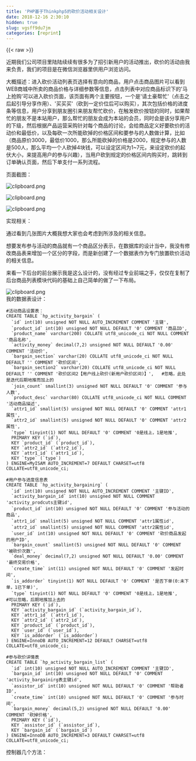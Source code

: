 ```yaml
---
title: 'PHP基于Thinkphp5的砍价活动相关设计' 
date: 2018-12-16 2:30:10
hidden: true
slug: vgsff9du7jm
categories: [reprint]
---
```


{{< raw >}}

                    
<p>近期我们公司项目里陆陆续续有很多为了招引新用户的活动推出，砍价的活动由我来负责，我们的项目是在微信浏览器里供用户浏览访问。</p>
<p>大概描述：进入砍价活动列表页选择有意向的商品，用户点击商品图片可以看到WEB商城中所卖的商品价格与详细参数等信息，点击列表中对应商品标识下的'马上抢购'可以进入砍价页面，该页面有两个主要按钮，一个是'请土豪帮忙'（点击之后起引导分享作用）、'买买买'（砍到一定价位后可以购买），其次包括价格的进度条等信息，用户分享到朋友圈引来朋友帮忙砍价，在触发砍价按钮的同时，如果帮忙的朋友不是本站用户，那么帮忙的朋友会成为本站的会员，同时会是该分享用户的下级，然后根据产品运营采购针对每个商品的讨论，会给商品定义好要砍价的活动价和最低价，以及每砍一次所能砍掉的价格区间和要参与的人数做计算，比如（商品原价3000，最低价1000，那么所能砍掉的价格是2000，规定参与的人数是500人，那么平均一个人砍掉4块钱，可以设定区间为1~7元，来设定砍价的起伏大小，来提高用户的参与兴趣），当用户砍到规定的价格区间内购买时，跳转到订单确认页面，然后下单支付一系列流程。</p>
<p>页面截图：</p>
<p><span class="img-wrap"><img data-src="/img/bV2EGi?w=682&amp;h=576" src="https://static.alili.tech/img/bV2EGi?w=682&amp;h=576" alt="clipboard.png" title="clipboard.png" style="cursor: pointer; display: inline;"></span></p>
<p><span class="img-wrap"><img data-src="/img/bV2EGn?w=663&amp;h=568" src="https://static.alili.tech/img/bV2EGn?w=663&amp;h=568" alt="clipboard.png" title="clipboard.png" style="cursor: pointer; display: inline;"></span></p>
<p><span class="img-wrap"><img data-src="/img/bV2EGr?w=677&amp;h=571" src="https://static.alili.tech/img/bV2EGr?w=677&amp;h=571" alt="clipboard.png" title="clipboard.png" style="cursor: pointer; display: inline;"></span></p>
<p>实现相关：</p>
<p>通过看到几张图片大概我想大家也会考虑到所涉及的相关信息。</p>
<p>想要发布参与活动的商品就有一个商品区分表示，在数据库的设计当中，我没有修改商品表来增加一个区分的字段，而是新创建了一个数据表作为专门放置砍价活动的相关信息。</p>
<p>来看一下后台的前台展示我是这么设计的，没有经过专业前端之手，仅仅在复制了后台商品列表模块代码的基础上自己简单的做了一下布局。</p>
<p><span class="img-wrap"><img data-src="/img/bV2EGx?w=679&amp;h=184" src="https://static.alili.tech/img/bV2EGx?w=679&amp;h=184" alt="clipboard.png" title="clipboard.png" style="cursor: pointer; display: inline;"></span><br>我的数据表设计：</p>
<div class="widget-codetool" style="display:none;">
      <div class="widget-codetool--inner">
      <span class="selectCode code-tool" data-toggle="tooltip" data-placement="top" title="" data-original-title="全选"></span>
      <span type="button" class="copyCode code-tool" data-toggle="tooltip" data-placement="top" data-clipboard-text="#活动商品设置表：
CREATE TABLE `hp_activity_bargain` (
  `id` int(10) unsigned NOT NULL AUTO_INCREMENT COMMENT '主键',
  `product_id` int(10) unsigned NOT NULL DEFAULT '0' COMMENT '商品ID',
  `product_name` varchar(200) COLLATE utf8_unicode_ci NOT NULL COMMENT '商品名称',
  `activity_money` decimal(7,2) unsigned NOT NULL DEFAULT '0.00' COMMENT '活动价',
  `bargain_section` varchar(20) COLLATE utf8_unicode_ci NOT NULL DEFAULT '' COMMENT '砍价区间',
  `bargain_section2` varchar(20) COLLATE utf8_unicode_ci NOT NULL DEFAULT '' COMMENT '砍价区间2【用户线上砍价(新用户砍价区间)】',   #忽略，此处是迭代后期地推而加上的
  `join_count` smallint(3) unsigned NOT NULL DEFAULT '0' COMMENT '参与人数',
  `product_desc` varchar(80) COLLATE utf8_unicode_ci NOT NULL COMMENT '活动商品描述',
  `attr1_id` smallint(5) unsigned NOT NULL DEFAULT '0' COMMENT 'attr1属性',
  `attr2_id` smallint(5) unsigned NOT NULL DEFAULT '0' COMMENT 'attr2属性',
  `type` tinyint(1) NOT NULL DEFAULT '0' COMMENT '0是线上，1是地推',
  PRIMARY KEY (`id`),
  KEY `product_id` (`product_id`),
  KEY `attr2_id` (`attr2_id`),
  KEY `attr1_id` (`attr1_id`),
  KEY `type` (`type`)
) ENGINE=MyISAM AUTO_INCREMENT=7 DEFAULT CHARSET=utf8 COLLATE=utf8_unicode_ci;" title="" data-original-title="复制"></span>
      <span type="button" class="saveToNote code-tool" data-toggle="tooltip" data-placement="top" title="" data-original-title="放进笔记"></span>
      </div>
      </div><pre class="hljs n1ql"><code>#活动商品设置表：
<span class="hljs-keyword">CREATE</span> TABLE <span class="hljs-symbol">`hp_activity_bargain`</span> (
  <span class="hljs-symbol">`id`</span> int(<span class="hljs-number">10</span>) unsigned <span class="hljs-keyword">NOT</span> <span class="hljs-literal">NULL</span> AUTO_INCREMENT COMMENT <span class="hljs-string">'主键'</span>,
  <span class="hljs-symbol">`product_id`</span> int(<span class="hljs-number">10</span>) unsigned <span class="hljs-keyword">NOT</span> <span class="hljs-literal">NULL</span> DEFAULT <span class="hljs-string">'0'</span> COMMENT <span class="hljs-string">'商品ID'</span>,
  <span class="hljs-symbol">`product_name`</span> varchar(<span class="hljs-number">200</span>) <span class="hljs-keyword">COLLATE</span> utf8_unicode_ci <span class="hljs-keyword">NOT</span> <span class="hljs-literal">NULL</span> COMMENT <span class="hljs-string">'商品名称'</span>,
  <span class="hljs-symbol">`activity_money`</span> decimal(<span class="hljs-number">7</span>,<span class="hljs-number">2</span>) unsigned <span class="hljs-keyword">NOT</span> <span class="hljs-literal">NULL</span> DEFAULT <span class="hljs-string">'0.00'</span> COMMENT <span class="hljs-string">'活动价'</span>,
  <span class="hljs-symbol">`bargain_section`</span> varchar(<span class="hljs-number">20</span>) <span class="hljs-keyword">COLLATE</span> utf8_unicode_ci <span class="hljs-keyword">NOT</span> <span class="hljs-literal">NULL</span> DEFAULT <span class="hljs-string">''</span> COMMENT <span class="hljs-string">'砍价区间'</span>,
  <span class="hljs-symbol">`bargain_section2`</span> varchar(<span class="hljs-number">20</span>) <span class="hljs-keyword">COLLATE</span> utf8_unicode_ci <span class="hljs-keyword">NOT</span> <span class="hljs-literal">NULL</span> DEFAULT <span class="hljs-string">''</span> COMMENT <span class="hljs-string">'砍价区间2【用户线上砍价(新用户砍价区间)】'</span>,   #忽略，此处是迭代后期地推而加上的
  <span class="hljs-symbol">`join_count`</span> smallint(<span class="hljs-number">3</span>) unsigned <span class="hljs-keyword">NOT</span> <span class="hljs-literal">NULL</span> DEFAULT <span class="hljs-string">'0'</span> COMMENT <span class="hljs-string">'参与人数'</span>,
  <span class="hljs-symbol">`product_desc`</span> varchar(<span class="hljs-number">80</span>) <span class="hljs-keyword">COLLATE</span> utf8_unicode_ci <span class="hljs-keyword">NOT</span> <span class="hljs-literal">NULL</span> COMMENT <span class="hljs-string">'活动商品描述'</span>,
  <span class="hljs-symbol">`attr1_id`</span> smallint(<span class="hljs-number">5</span>) unsigned <span class="hljs-keyword">NOT</span> <span class="hljs-literal">NULL</span> DEFAULT <span class="hljs-string">'0'</span> COMMENT <span class="hljs-string">'attr1属性'</span>,
  <span class="hljs-symbol">`attr2_id`</span> smallint(<span class="hljs-number">5</span>) unsigned <span class="hljs-keyword">NOT</span> <span class="hljs-literal">NULL</span> DEFAULT <span class="hljs-string">'0'</span> COMMENT <span class="hljs-string">'attr2属性'</span>,
  <span class="hljs-symbol">`type`</span> tinyint(<span class="hljs-number">1</span>) <span class="hljs-keyword">NOT</span> <span class="hljs-literal">NULL</span> DEFAULT <span class="hljs-string">'0'</span> COMMENT <span class="hljs-string">'0是线上，1是地推'</span>,
  <span class="hljs-keyword">PRIMARY</span> <span class="hljs-keyword">KEY</span> (<span class="hljs-symbol">`id`</span>),
  <span class="hljs-keyword">KEY</span> <span class="hljs-symbol">`product_id`</span> (<span class="hljs-symbol">`product_id`</span>),
  <span class="hljs-keyword">KEY</span> <span class="hljs-symbol">`attr2_id`</span> (<span class="hljs-symbol">`attr2_id`</span>),
  <span class="hljs-keyword">KEY</span> <span class="hljs-symbol">`attr1_id`</span> (<span class="hljs-symbol">`attr1_id`</span>),
  <span class="hljs-keyword">KEY</span> <span class="hljs-symbol">`type`</span> (<span class="hljs-symbol">`type`</span>)
) ENGINE=MyISAM AUTO_INCREMENT=<span class="hljs-number">7</span> DEFAULT CHARSET=utf8 <span class="hljs-keyword">COLLATE</span>=utf8_unicode_ci;</code></pre>
<div class="widget-codetool" style="display:none;">
      <div class="widget-codetool--inner">
      <span class="selectCode code-tool" data-toggle="tooltip" data-placement="top" title="" data-original-title="全选"></span>
      <span type="button" class="copyCode code-tool" data-toggle="tooltip" data-placement="top" data-clipboard-text="#用户参与进度信息表
CREATE TABLE `hp_activity_bargainirg` (
  `id` int(10) unsigned NOT NULL AUTO_INCREMENT COMMENT '主键ID',
  `activity_bargain_id` int(10) unsigned NOT NULL COMMENT 'activity_prodcuts主键id',
  `product_id` int(10) unsigned NOT NULL DEFAULT '0' COMMENT '参与活动的商品',
  `attr1_id` smallint(5) unsigned NOT NULL COMMENT 'attr1属性id',
  `attr2_id` smallint(5) unsigned NOT NULL COMMENT 'attr2属性id',
  `user_id` int(10) unsigned NOT NULL DEFAULT '0' COMMENT '砍价商品发起的用户ID',
  `bargain_count` smallint(5) unsigned NOT NULL DEFAULT '0' COMMENT '被砍价次数',
  `deal_money` decimal(7,2) unsigned NOT NULL DEFAULT '0.00' COMMENT '最终交易价格',
  `create_time` int(11) unsigned NOT NULL DEFAULT '0' COMMENT '发起时间',
  `is_addorder` tinyint(1) NOT NULL DEFAULT '0' COMMENT '是否下单(0:未下单，1已下单)',
  `type` tinyint(1) NOT NULL DEFAULT '0' COMMENT '0是线上，1是地推',    #可以忽略，后期地推加上去的
  PRIMARY KEY (`id`),
  KEY `activity_bargain_id` (`activity_bargain_id`),
  KEY `attr1_id` (`attr1_id`),
  KEY `attr2_id` (`attr2_id`),
  KEY `product_id` (`product_id`),
  KEY `user_id` (`user_id`),
  KEY `is_addorder` (`is_addorder`)
) ENGINE=InnoDB AUTO_INCREMENT=12 DEFAULT CHARSET=utf8 COLLATE=utf8_unicode_ci;" title="" data-original-title="复制"></span>
      <span type="button" class="saveToNote code-tool" data-toggle="tooltip" data-placement="top" title="" data-original-title="放进笔记"></span>
      </div>
      </div><pre class="hljs n1ql"><code>#用户参与进度信息表
<span class="hljs-keyword">CREATE</span> TABLE <span class="hljs-symbol">`hp_activity_bargainirg`</span> (
  <span class="hljs-symbol">`id`</span> int(<span class="hljs-number">10</span>) unsigned <span class="hljs-keyword">NOT</span> <span class="hljs-literal">NULL</span> AUTO_INCREMENT COMMENT <span class="hljs-string">'主键ID'</span>,
  <span class="hljs-symbol">`activity_bargain_id`</span> int(<span class="hljs-number">10</span>) unsigned <span class="hljs-keyword">NOT</span> <span class="hljs-literal">NULL</span> COMMENT <span class="hljs-string">'activity_prodcuts主键id'</span>,
  <span class="hljs-symbol">`product_id`</span> int(<span class="hljs-number">10</span>) unsigned <span class="hljs-keyword">NOT</span> <span class="hljs-literal">NULL</span> DEFAULT <span class="hljs-string">'0'</span> COMMENT <span class="hljs-string">'参与活动的商品'</span>,
  <span class="hljs-symbol">`attr1_id`</span> smallint(<span class="hljs-number">5</span>) unsigned <span class="hljs-keyword">NOT</span> <span class="hljs-literal">NULL</span> COMMENT <span class="hljs-string">'attr1属性id'</span>,
  <span class="hljs-symbol">`attr2_id`</span> smallint(<span class="hljs-number">5</span>) unsigned <span class="hljs-keyword">NOT</span> <span class="hljs-literal">NULL</span> COMMENT <span class="hljs-string">'attr2属性id'</span>,
  <span class="hljs-symbol">`user_id`</span> int(<span class="hljs-number">10</span>) unsigned <span class="hljs-keyword">NOT</span> <span class="hljs-literal">NULL</span> DEFAULT <span class="hljs-string">'0'</span> COMMENT <span class="hljs-string">'砍价商品发起的用户ID'</span>,
  <span class="hljs-symbol">`bargain_count`</span> smallint(<span class="hljs-number">5</span>) unsigned <span class="hljs-keyword">NOT</span> <span class="hljs-literal">NULL</span> DEFAULT <span class="hljs-string">'0'</span> COMMENT <span class="hljs-string">'被砍价次数'</span>,
  <span class="hljs-symbol">`deal_money`</span> decimal(<span class="hljs-number">7</span>,<span class="hljs-number">2</span>) unsigned <span class="hljs-keyword">NOT</span> <span class="hljs-literal">NULL</span> DEFAULT <span class="hljs-string">'0.00'</span> COMMENT <span class="hljs-string">'最终交易价格'</span>,
  <span class="hljs-symbol">`create_time`</span> int(<span class="hljs-number">11</span>) unsigned <span class="hljs-keyword">NOT</span> <span class="hljs-literal">NULL</span> DEFAULT <span class="hljs-string">'0'</span> COMMENT <span class="hljs-string">'发起时间'</span>,
  <span class="hljs-symbol">`is_addorder`</span> tinyint(<span class="hljs-number">1</span>) <span class="hljs-keyword">NOT</span> <span class="hljs-literal">NULL</span> DEFAULT <span class="hljs-string">'0'</span> COMMENT <span class="hljs-string">'是否下单(0:未下单，1已下单)'</span>,
  <span class="hljs-symbol">`type`</span> tinyint(<span class="hljs-number">1</span>) <span class="hljs-keyword">NOT</span> <span class="hljs-literal">NULL</span> DEFAULT <span class="hljs-string">'0'</span> COMMENT <span class="hljs-string">'0是线上，1是地推'</span>,    #可以忽略，后期地推加上去的
  <span class="hljs-keyword">PRIMARY</span> <span class="hljs-keyword">KEY</span> (<span class="hljs-symbol">`id`</span>),
  <span class="hljs-keyword">KEY</span> <span class="hljs-symbol">`activity_bargain_id`</span> (<span class="hljs-symbol">`activity_bargain_id`</span>),
  <span class="hljs-keyword">KEY</span> <span class="hljs-symbol">`attr1_id`</span> (<span class="hljs-symbol">`attr1_id`</span>),
  <span class="hljs-keyword">KEY</span> <span class="hljs-symbol">`attr2_id`</span> (<span class="hljs-symbol">`attr2_id`</span>),
  <span class="hljs-keyword">KEY</span> <span class="hljs-symbol">`product_id`</span> (<span class="hljs-symbol">`product_id`</span>),
  <span class="hljs-keyword">KEY</span> <span class="hljs-symbol">`user_id`</span> (<span class="hljs-symbol">`user_id`</span>),
  <span class="hljs-keyword">KEY</span> <span class="hljs-symbol">`is_addorder`</span> (<span class="hljs-symbol">`is_addorder`</span>)
) ENGINE=InnoDB AUTO_INCREMENT=<span class="hljs-number">12</span> DEFAULT CHARSET=utf8 <span class="hljs-keyword">COLLATE</span>=utf8_unicode_ci;</code></pre>
<div class="widget-codetool" style="display:none;">
      <div class="widget-codetool--inner">
      <span class="selectCode code-tool" data-toggle="tooltip" data-placement="top" title="" data-original-title="全选"></span>
      <span type="button" class="copyCode code-tool" data-toggle="tooltip" data-placement="top" data-clipboard-text="#参与砍价详情表
CREATE TABLE `hp_activity_bargain_list` (
  `id` int(10) unsigned NOT NULL AUTO_INCREMENT COMMENT '主键ID',
  `bargain_id` int(10) unsigned NOT NULL DEFAULT '0' COMMENT 'activity_bargainirg表主键id',
  `assistor_id` int(10) unsigned NOT NULL DEFAULT '0' COMMENT '帮助者ID',
  `create_time` int(10) unsigned NOT NULL DEFAULT '0' COMMENT '参与时间',
  `bargain_money` decimal(5,2) unsigned NOT NULL DEFAULT '0.00' COMMENT '砍掉价格',
  PRIMARY KEY (`id`),
  KEY `assistor_id` (`assistor_id`),
  KEY `bargain_id` (`bargain_id`)
) ENGINE=InnoDB AUTO_INCREMENT=3 DEFAULT CHARSET=utf8 COLLATE=utf8_unicode_ci;" title="" data-original-title="复制"></span>
      <span type="button" class="saveToNote code-tool" data-toggle="tooltip" data-placement="top" title="" data-original-title="放进笔记"></span>
      </div>
      </div><pre class="hljs n1ql"><code>#参与砍价详情表
<span class="hljs-keyword">CREATE</span> TABLE <span class="hljs-symbol">`hp_activity_bargain_list`</span> (
  <span class="hljs-symbol">`id`</span> int(<span class="hljs-number">10</span>) unsigned <span class="hljs-keyword">NOT</span> <span class="hljs-literal">NULL</span> AUTO_INCREMENT COMMENT <span class="hljs-string">'主键ID'</span>,
  <span class="hljs-symbol">`bargain_id`</span> int(<span class="hljs-number">10</span>) unsigned <span class="hljs-keyword">NOT</span> <span class="hljs-literal">NULL</span> DEFAULT <span class="hljs-string">'0'</span> COMMENT <span class="hljs-string">'activity_bargainirg表主键id'</span>,
  <span class="hljs-symbol">`assistor_id`</span> int(<span class="hljs-number">10</span>) unsigned <span class="hljs-keyword">NOT</span> <span class="hljs-literal">NULL</span> DEFAULT <span class="hljs-string">'0'</span> COMMENT <span class="hljs-string">'帮助者ID'</span>,
  <span class="hljs-symbol">`create_time`</span> int(<span class="hljs-number">10</span>) unsigned <span class="hljs-keyword">NOT</span> <span class="hljs-literal">NULL</span> DEFAULT <span class="hljs-string">'0'</span> COMMENT <span class="hljs-string">'参与时间'</span>,
  <span class="hljs-symbol">`bargain_money`</span> decimal(<span class="hljs-number">5</span>,<span class="hljs-number">2</span>) unsigned <span class="hljs-keyword">NOT</span> <span class="hljs-literal">NULL</span> DEFAULT <span class="hljs-string">'0.00'</span> COMMENT <span class="hljs-string">'砍掉价格'</span>,
  <span class="hljs-keyword">PRIMARY</span> <span class="hljs-keyword">KEY</span> (<span class="hljs-symbol">`id`</span>),
  <span class="hljs-keyword">KEY</span> <span class="hljs-symbol">`assistor_id`</span> (<span class="hljs-symbol">`assistor_id`</span>),
  <span class="hljs-keyword">KEY</span> <span class="hljs-symbol">`bargain_id`</span> (<span class="hljs-symbol">`bargain_id`</span>)
) ENGINE=InnoDB AUTO_INCREMENT=<span class="hljs-number">3</span> DEFAULT CHARSET=utf8 <span class="hljs-keyword">COLLATE</span>=utf8_unicode_ci;</code></pre>
<p>控制器几个方法：</p>
<div class="widget-codetool" style="display:none;">
      <div class="widget-codetool--inner">
      <span class="selectCode code-tool" data-toggle="tooltip" data-placement="top" title="" data-original-title="全选"></span>
      <span type="button" class="copyCode code-tool" data-toggle="tooltip" data-placement="top" data-clipboard-text=" //线上砍价活动列表
    public function bargainirgAction() 
    {
        $type = 0;
        $way = input('param.way', '','string');
        if (is_not_empty_string($way) &amp;&amp; $way == 'live') {
            $type = 1;
        }
        $pageSize = 10;
        if (Request::isAjax()) {
            $page = input('post.page', 0, 'intval');
            $product_list = Hmodel\Activity::getActivityBargainProducts($type, $pageSize,  $page * $pageSize);
            if (is_not_empty_array($product_list)) {
                return json_encode(['status' => 1, 'info' => $product_list]);    
            } else {
                return json_encode(['status' => 0]);
            }
        }
        $product_list = Hmodel\Activity::getActivityBargainProducts($type, 10, 0);
        $view = new view();
        $view->assign('bargainirgList',$product_list);
        if ($type == 0) {
            return $view->fetch('bargainirg');
        } else {
            return $view->fetch('bargainirg_live');
        }
        
    }

    //砍价活动\商品详情\查看贡献度\请帮忙
    public function bargaindetailAction() 
    {

        $this->checkUserLogin();
        $uid = session('userinfo.uid');
        // $uid = 3;
        $seting_id = input('param.id',0,'int');
        $seting_info = Hmodel\Activity::getActivityProductsSeting($seting_id);  //砍价活动商品设置
        $bargain_section2 = !empty($seting_info['bargain_section2']) ? $seting_info['bargain_section2'] : 'no seting';
        if (!is_not_empty_array($seting_info)) notFund(); 

        $bargain_progress = Hmodel\Activity::returnProgressData( $seting_id, $seting_info['product_id'], $uid, $seting_info['attr1_id'],$seting_info['attr2_id'], 
$seting_info['add_money'],$seting_info['type']);
    
        if (!is_not_empty_array($bargain_progress) || $bargain_progress['user_id'] != $uid) notFund();
      
        $username       = session('userinfo.username');
        $user_info      = Hmodel\User::getuser_info($uid);
        $invite_code    = $user_info['invite_code'];
        $encrypt_code   = encrypt_hopeband($bargain_progress['id'] . '(&amp;)' .$bargain_progress['activity_bargain_id'] . '(&amp;)' .$uid . '(&amp;)' . $invite_code . '(&amp;)' 
. $seting_info['product_id'] . '(&amp;)' . $seting_info['activity_money'] . '(&amp;)' . $seting_info['bargain_section'] .  '(&amp;)' . $seting_info['bargain_section2'] .'(&amp;)' 
. $seting_info['join_count'] . '(&amp;)'. $bargain_progress['type'], 'E', 'Hp_HopeBand_Bargainirg');

        //是否已经下单
        // $is_addorder    = Hmodel\Activity::checkIsAddorder($bargain_progress['id']);
        $is_addorder    = $bargain_progress['is_addorder'];

        //帮助列表
        $assistor_list = Hmodel\Activity::getAssistorList($bargain_progress['id']);

        $view = new view();
        $view->assign([
            'bar_code'           => $encrypt_code,
            'seting_info'        => $seting_info,
            'bargain_progress'   => $bargain_progress,
            'assistor_list'      => $assistor_list,
            'seting'             => $seting_id,
            'is_addorder'        => $is_addorder
        ]);
        $view->assign();
        return $view->fetch();

    }

    //帮忙砍价\进度\底部砍价商品列表
    public function bargainirgingAction ()
    {
        $url = $_SERVER['REQUEST_URI'];
        $encrypt_code = substr(substr($url,29),0,strpos(substr($url,29), '?invite_code'));

        $bargain_param = self::retrunBargainCode($encrypt_code);
        $bargain_id          = $bargain_param['bargain_id'];
        $bargainInfo         = Hmodel\Activity::getBargainirgProgress($bargain_id);
        if ( !is_not_empty_array($bargain_param) || !is_not_empty_array($bargainInfo)) {
            notFund();
        }

        $is_addorder = $bargainInfo['is_addorder'] == 1 ? true : false;
  
        $uid = session('userinfo.uid');
        $activity_product_id = $bargain_param['activity_product_id'];

         if ($bargain_param['sponsor_uid'] == $uid) {
            $this->redirect('bargaindetail',['id' => $activity_product_id]);
        }
        $product_id          = $bargain_param['product_id'];
        
        $bargain_list        = Hmodel\Activity::getActivityBargainProducts($bargain_param['type'], 999); //所有参与砍价活动的商品

        foreach ($bargain_list as $v) {
            if ( $v['id'] == $activity_product_id) {
                $product_info = $v;
            }
        }

        if (!is_not_empty_array($product_info)) notFund();
        $type = $bargain_param['type'];
        $activity_bargain_url = url('activity/bargainirg') ;

        $view = new view();
        $view->assign([
            'bar_code'      => $encrypt_code,   //邀请码
            'bargainInfo'   => $bargainInfo,    //当前砍价进度
            'product_info'  => $product_info,   //商品详情
            'bargain_list'  => $bargain_list,   //底部相关推荐 
            'is_addorder'   => $is_addorder,     //是否入库
            'activity_bargain_url' => $activity_bargain_url
        ]);
        
        return $view->fetch();


    }

    //ajax砍价
    public function goBargainAction () 
    {
        if (Request::isAjax()) {

            $uid = session('userinfo.uid');
            $username = session('userinfo.username');
            $encrypt_code  = input('post.bar_code', '', 'string');
            if (empty($uid) || empty($username)) {
                $this->checkUserLogin();
            }
            $bargain_param = self::retrunBargainCode($encrypt_code);
            if (!is_not_empty_array($bargain_param)) {
                echo json_encode(array('status' => -3, 'info' => '不明错误,请联系客服'));die;
            }

            $seting_info = Hmodel\Activity::getActivityProductsSeting($bargain_param['activity_product_id']);  //砍价活动商品设置
            $stock = Hmodel\CategoryAttr::getproductstockbyidsonattr($seting_info['product_id'],$seting_info['attr1_id'],$seting_info['attr2_id']);

            if ($stock['category_sum'] < 1) {
                echo json_encode(['status' => -1, 'info' => '已抢光!']);die;
            }

            
            $userinfo = Hmodel\User::getuser_info($uid);
            $register_time = $userinfo['create_time']; 
            $is_new_user = false;           //用户状态[default:老用户]
            if (($register_time + (60 * 60 * 8)) > time() &amp;&amp; Hmodel\Activity::checkUserIsbargainEd($uid) === false) {
                $is_new_user  = true;       //是新用户
            }
    
            $sponsor_uid   = $bargain_param['sponsor_uid'];              //发起者id
            $bargain_id    = $bargain_param['bargain_id'];               //[activity_bargainirg]表主键id
            $join_count    = $bargain_param['join_count'];               //设置砍价次数 
            $section       = $bargain_param['bargain_section'];          //砍价区间（老用户）
            $section2      = $bargain_param['bargain_section2'];         //砍价区间（新用户）
            $type          = $bargain_param['type'] == $seting_info['type'] ? $bargain_param['type'] : ''; //0：线上；  1：地推
            $activity_money= $bargain_param['activity_money'];           //活动最低价
           
            if (!is_not_empty_string($type)) {
                echo json_encode(array('status' => -3, 'info' => '不明错误,请联系客服'));die;
            }

            if ($uid == $sponsor_uid) {
                echo json_encode(array('status' => -1, 'info' => '不能给自己砍价'));die;
            }

            $state = Hmodel\Activity::checkPartBargain($bargain_id, $uid);  //是否帮伙伴砍过当前参与的进度

            if ( $state !== false) {
                echo  json_encode(array('status' => -2, 'info' => '您已帮伙伴砍掉' . $state . '元啦，不要再砍啦!'));die;
            }
            if ($type == 1 &amp;&amp; $is_new_user === false) {
                echo json_encode(array('status' => -4, 'info' => '抱歉，该活动仅限新用户参加！'));die;
            }
           
            $state = Hmodel\Activity::givePartBargain($bargain_id, $sponsor_uid, $uid, $section, $section2, $join_count, $is_new_user,
            $activity_money, $type);
            if ($state == -1) {
                 echo json_encode(array('status' => -3, 'info' => '已经最低价啦，不能再砍啦！'));die;
            }
            if ($state === false) {
                echo json_encode(array('status' => -3, 'info' => '哎呀，失败了！稍后帮我砍一次！'));die;
            } else {
                if ($is_new_user === true) {
                    echo json_encode(array('status' => 2, 'info' => '砍掉了' . $state .'元', 'deal_money' => $state));die;
                } else {
                    echo json_encode(array('status' => 1, 'info' => '成功帮伙伴砍掉' . $state .'元!', 'deal_money' => $state));die; 
                }
            }

        }
    }
   
    //返回砍价活动相关数据
    public static function retrunBargainCode( $encrypt_str = '') 
    {
        $data   = [];
        $code_str     = encrypt_hopeband($encrypt_str, 'D', 'Hp_HopeBand_Bargainirg');

        $code_arr     = explode('(&amp;)', $code_str);
  
   
        if (is_not_empty_array($code_arr) &amp;&amp; count($code_arr) == 10) {
            $data['bargain_id']             = $code_arr[0];             //砍价活动表主键id
            $data['activity_product_id']    = $code_arr[1];
            $data['sponsor_uid']            = $code_arr[2];             //砍价活动发起者uid
            $data['sponsor_invite_code']    = $code_arr[3];             //砍价活动发起者邀请码
            $data['product_id']             = $code_arr[4];             //砍价活动发起的商品id
            $data['activity_money']         = $code_arr[5];             //活动最低价格
            $data['bargain_section']        = $code_arr[6];             //老用户砍价区间
            $data['bargain_section2']       = $code_arr[7];             //新用户砍价区间
            $data['join_count']             = $code_arr[8];             //设置砍价次数
            $data['type']                   = $code_arr[9];             //设置砍价次数

        }

        return $data;
    }" title="" data-original-title="复制"></span>
      <span type="button" class="saveToNote code-tool" data-toggle="tooltip" data-placement="top" title="" data-original-title="放进笔记"></span>
      </div>
      </div><pre class="hljs php"><code> <span class="hljs-comment">//线上砍价活动列表</span>
    <span class="hljs-keyword">public</span> <span class="hljs-function"><span class="hljs-keyword">function</span> <span class="hljs-title">bargainirgAction</span><span class="hljs-params">()</span> 
    </span>{
        $type = <span class="hljs-number">0</span>;
        $way = input(<span class="hljs-string">'param.way'</span>, <span class="hljs-string">''</span>,<span class="hljs-string">'string'</span>);
        <span class="hljs-keyword">if</span> (is_not_empty_string($way) &amp;&amp; $way == <span class="hljs-string">'live'</span>) {
            $type = <span class="hljs-number">1</span>;
        }
        $pageSize = <span class="hljs-number">10</span>;
        <span class="hljs-keyword">if</span> (Request::isAjax()) {
            $page = input(<span class="hljs-string">'post.page'</span>, <span class="hljs-number">0</span>, <span class="hljs-string">'intval'</span>);
            $product_list = Hmodel\Activity::getActivityBargainProducts($type, $pageSize,  $page * $pageSize);
            <span class="hljs-keyword">if</span> (is_not_empty_array($product_list)) {
                <span class="hljs-keyword">return</span> json_encode([<span class="hljs-string">'status'</span> =&gt; <span class="hljs-number">1</span>, <span class="hljs-string">'info'</span> =&gt; $product_list]);    
            } <span class="hljs-keyword">else</span> {
                <span class="hljs-keyword">return</span> json_encode([<span class="hljs-string">'status'</span> =&gt; <span class="hljs-number">0</span>]);
            }
        }
        $product_list = Hmodel\Activity::getActivityBargainProducts($type, <span class="hljs-number">10</span>, <span class="hljs-number">0</span>);
        $view = <span class="hljs-keyword">new</span> view();
        $view-&gt;assign(<span class="hljs-string">'bargainirgList'</span>,$product_list);
        <span class="hljs-keyword">if</span> ($type == <span class="hljs-number">0</span>) {
            <span class="hljs-keyword">return</span> $view-&gt;fetch(<span class="hljs-string">'bargainirg'</span>);
        } <span class="hljs-keyword">else</span> {
            <span class="hljs-keyword">return</span> $view-&gt;fetch(<span class="hljs-string">'bargainirg_live'</span>);
        }
        
    }

    <span class="hljs-comment">//砍价活动\商品详情\查看贡献度\请帮忙</span>
    <span class="hljs-keyword">public</span> <span class="hljs-function"><span class="hljs-keyword">function</span> <span class="hljs-title">bargaindetailAction</span><span class="hljs-params">()</span> 
    </span>{

        <span class="hljs-keyword">$this</span>-&gt;checkUserLogin();
        $uid = session(<span class="hljs-string">'userinfo.uid'</span>);
        <span class="hljs-comment">// $uid = 3;</span>
        $seting_id = input(<span class="hljs-string">'param.id'</span>,<span class="hljs-number">0</span>,<span class="hljs-string">'int'</span>);
        $seting_info = Hmodel\Activity::getActivityProductsSeting($seting_id);  <span class="hljs-comment">//砍价活动商品设置</span>
        $bargain_section2 = !<span class="hljs-keyword">empty</span>($seting_info[<span class="hljs-string">'bargain_section2'</span>]) ? $seting_info[<span class="hljs-string">'bargain_section2'</span>] : <span class="hljs-string">'no seting'</span>;
        <span class="hljs-keyword">if</span> (!is_not_empty_array($seting_info)) notFund(); 

        $bargain_progress = Hmodel\Activity::returnProgressData( $seting_id, $seting_info[<span class="hljs-string">'product_id'</span>], $uid, $seting_info[<span class="hljs-string">'attr1_id'</span>],$seting_info[<span class="hljs-string">'attr2_id'</span>], 
$seting_info[<span class="hljs-string">'add_money'</span>],$seting_info[<span class="hljs-string">'type'</span>]);
    
        <span class="hljs-keyword">if</span> (!is_not_empty_array($bargain_progress) || $bargain_progress[<span class="hljs-string">'user_id'</span>] != $uid) notFund();
      
        $username       = session(<span class="hljs-string">'userinfo.username'</span>);
        $user_info      = Hmodel\User::getuser_info($uid);
        $invite_code    = $user_info[<span class="hljs-string">'invite_code'</span>];
        $encrypt_code   = encrypt_hopeband($bargain_progress[<span class="hljs-string">'id'</span>] . <span class="hljs-string">'(&amp;)'</span> .$bargain_progress[<span class="hljs-string">'activity_bargain_id'</span>] . <span class="hljs-string">'(&amp;)'</span> .$uid . <span class="hljs-string">'(&amp;)'</span> . $invite_code . <span class="hljs-string">'(&amp;)'</span> 
. $seting_info[<span class="hljs-string">'product_id'</span>] . <span class="hljs-string">'(&amp;)'</span> . $seting_info[<span class="hljs-string">'activity_money'</span>] . <span class="hljs-string">'(&amp;)'</span> . $seting_info[<span class="hljs-string">'bargain_section'</span>] .  <span class="hljs-string">'(&amp;)'</span> . $seting_info[<span class="hljs-string">'bargain_section2'</span>] .<span class="hljs-string">'(&amp;)'</span> 
. $seting_info[<span class="hljs-string">'join_count'</span>] . <span class="hljs-string">'(&amp;)'</span>. $bargain_progress[<span class="hljs-string">'type'</span>], <span class="hljs-string">'E'</span>, <span class="hljs-string">'Hp_HopeBand_Bargainirg'</span>);

        <span class="hljs-comment">//是否已经下单</span>
        <span class="hljs-comment">// $is_addorder    = Hmodel\Activity::checkIsAddorder($bargain_progress['id']);</span>
        $is_addorder    = $bargain_progress[<span class="hljs-string">'is_addorder'</span>];

        <span class="hljs-comment">//帮助列表</span>
        $assistor_list = Hmodel\Activity::getAssistorList($bargain_progress[<span class="hljs-string">'id'</span>]);

        $view = <span class="hljs-keyword">new</span> view();
        $view-&gt;assign([
            <span class="hljs-string">'bar_code'</span>           =&gt; $encrypt_code,
            <span class="hljs-string">'seting_info'</span>        =&gt; $seting_info,
            <span class="hljs-string">'bargain_progress'</span>   =&gt; $bargain_progress,
            <span class="hljs-string">'assistor_list'</span>      =&gt; $assistor_list,
            <span class="hljs-string">'seting'</span>             =&gt; $seting_id,
            <span class="hljs-string">'is_addorder'</span>        =&gt; $is_addorder
        ]);
        $view-&gt;assign();
        <span class="hljs-keyword">return</span> $view-&gt;fetch();

    }

    <span class="hljs-comment">//帮忙砍价\进度\底部砍价商品列表</span>
    <span class="hljs-keyword">public</span> <span class="hljs-function"><span class="hljs-keyword">function</span> <span class="hljs-title">bargainirgingAction</span> <span class="hljs-params">()</span>
    </span>{
        $url = $_SERVER[<span class="hljs-string">'REQUEST_URI'</span>];
        $encrypt_code = substr(substr($url,<span class="hljs-number">29</span>),<span class="hljs-number">0</span>,strpos(substr($url,<span class="hljs-number">29</span>), <span class="hljs-string">'?invite_code'</span>));

        $bargain_param = <span class="hljs-keyword">self</span>::retrunBargainCode($encrypt_code);
        $bargain_id          = $bargain_param[<span class="hljs-string">'bargain_id'</span>];
        $bargainInfo         = Hmodel\Activity::getBargainirgProgress($bargain_id);
        <span class="hljs-keyword">if</span> ( !is_not_empty_array($bargain_param) || !is_not_empty_array($bargainInfo)) {
            notFund();
        }

        $is_addorder = $bargainInfo[<span class="hljs-string">'is_addorder'</span>] == <span class="hljs-number">1</span> ? <span class="hljs-keyword">true</span> : <span class="hljs-keyword">false</span>;
  
        $uid = session(<span class="hljs-string">'userinfo.uid'</span>);
        $activity_product_id = $bargain_param[<span class="hljs-string">'activity_product_id'</span>];

         <span class="hljs-keyword">if</span> ($bargain_param[<span class="hljs-string">'sponsor_uid'</span>] == $uid) {
            <span class="hljs-keyword">$this</span>-&gt;redirect(<span class="hljs-string">'bargaindetail'</span>,[<span class="hljs-string">'id'</span> =&gt; $activity_product_id]);
        }
        $product_id          = $bargain_param[<span class="hljs-string">'product_id'</span>];
        
        $bargain_list        = Hmodel\Activity::getActivityBargainProducts($bargain_param[<span class="hljs-string">'type'</span>], <span class="hljs-number">999</span>); <span class="hljs-comment">//所有参与砍价活动的商品</span>

        <span class="hljs-keyword">foreach</span> ($bargain_list <span class="hljs-keyword">as</span> $v) {
            <span class="hljs-keyword">if</span> ( $v[<span class="hljs-string">'id'</span>] == $activity_product_id) {
                $product_info = $v;
            }
        }

        <span class="hljs-keyword">if</span> (!is_not_empty_array($product_info)) notFund();
        $type = $bargain_param[<span class="hljs-string">'type'</span>];
        $activity_bargain_url = url(<span class="hljs-string">'activity/bargainirg'</span>) ;

        $view = <span class="hljs-keyword">new</span> view();
        $view-&gt;assign([
            <span class="hljs-string">'bar_code'</span>      =&gt; $encrypt_code,   <span class="hljs-comment">//邀请码</span>
            <span class="hljs-string">'bargainInfo'</span>   =&gt; $bargainInfo,    <span class="hljs-comment">//当前砍价进度</span>
            <span class="hljs-string">'product_info'</span>  =&gt; $product_info,   <span class="hljs-comment">//商品详情</span>
            <span class="hljs-string">'bargain_list'</span>  =&gt; $bargain_list,   <span class="hljs-comment">//底部相关推荐 </span>
            <span class="hljs-string">'is_addorder'</span>   =&gt; $is_addorder,     <span class="hljs-comment">//是否入库</span>
            <span class="hljs-string">'activity_bargain_url'</span> =&gt; $activity_bargain_url
        ]);
        
        <span class="hljs-keyword">return</span> $view-&gt;fetch();


    }

    <span class="hljs-comment">//ajax砍价</span>
    <span class="hljs-keyword">public</span> <span class="hljs-function"><span class="hljs-keyword">function</span> <span class="hljs-title">goBargainAction</span> <span class="hljs-params">()</span> 
    </span>{
        <span class="hljs-keyword">if</span> (Request::isAjax()) {

            $uid = session(<span class="hljs-string">'userinfo.uid'</span>);
            $username = session(<span class="hljs-string">'userinfo.username'</span>);
            $encrypt_code  = input(<span class="hljs-string">'post.bar_code'</span>, <span class="hljs-string">''</span>, <span class="hljs-string">'string'</span>);
            <span class="hljs-keyword">if</span> (<span class="hljs-keyword">empty</span>($uid) || <span class="hljs-keyword">empty</span>($username)) {
                <span class="hljs-keyword">$this</span>-&gt;checkUserLogin();
            }
            $bargain_param = <span class="hljs-keyword">self</span>::retrunBargainCode($encrypt_code);
            <span class="hljs-keyword">if</span> (!is_not_empty_array($bargain_param)) {
                <span class="hljs-keyword">echo</span> json_encode(<span class="hljs-keyword">array</span>(<span class="hljs-string">'status'</span> =&gt; <span class="hljs-number">-3</span>, <span class="hljs-string">'info'</span> =&gt; <span class="hljs-string">'不明错误,请联系客服'</span>));<span class="hljs-keyword">die</span>;
            }

            $seting_info = Hmodel\Activity::getActivityProductsSeting($bargain_param[<span class="hljs-string">'activity_product_id'</span>]);  <span class="hljs-comment">//砍价活动商品设置</span>
            $stock = Hmodel\CategoryAttr::getproductstockbyidsonattr($seting_info[<span class="hljs-string">'product_id'</span>],$seting_info[<span class="hljs-string">'attr1_id'</span>],$seting_info[<span class="hljs-string">'attr2_id'</span>]);

            <span class="hljs-keyword">if</span> ($stock[<span class="hljs-string">'category_sum'</span>] &lt; <span class="hljs-number">1</span>) {
                <span class="hljs-keyword">echo</span> json_encode([<span class="hljs-string">'status'</span> =&gt; <span class="hljs-number">-1</span>, <span class="hljs-string">'info'</span> =&gt; <span class="hljs-string">'已抢光!'</span>]);<span class="hljs-keyword">die</span>;
            }

            
            $userinfo = Hmodel\User::getuser_info($uid);
            $register_time = $userinfo[<span class="hljs-string">'create_time'</span>]; 
            $is_new_user = <span class="hljs-keyword">false</span>;           <span class="hljs-comment">//用户状态[default:老用户]</span>
            <span class="hljs-keyword">if</span> (($register_time + (<span class="hljs-number">60</span> * <span class="hljs-number">60</span> * <span class="hljs-number">8</span>)) &gt; time() &amp;&amp; Hmodel\Activity::checkUserIsbargainEd($uid) === <span class="hljs-keyword">false</span>) {
                $is_new_user  = <span class="hljs-keyword">true</span>;       <span class="hljs-comment">//是新用户</span>
            }
    
            $sponsor_uid   = $bargain_param[<span class="hljs-string">'sponsor_uid'</span>];              <span class="hljs-comment">//发起者id</span>
            $bargain_id    = $bargain_param[<span class="hljs-string">'bargain_id'</span>];               <span class="hljs-comment">//[activity_bargainirg]表主键id</span>
            $join_count    = $bargain_param[<span class="hljs-string">'join_count'</span>];               <span class="hljs-comment">//设置砍价次数 </span>
            $section       = $bargain_param[<span class="hljs-string">'bargain_section'</span>];          <span class="hljs-comment">//砍价区间（老用户）</span>
            $section2      = $bargain_param[<span class="hljs-string">'bargain_section2'</span>];         <span class="hljs-comment">//砍价区间（新用户）</span>
            $type          = $bargain_param[<span class="hljs-string">'type'</span>] == $seting_info[<span class="hljs-string">'type'</span>] ? $bargain_param[<span class="hljs-string">'type'</span>] : <span class="hljs-string">''</span>; <span class="hljs-comment">//0：线上；  1：地推</span>
            $activity_money= $bargain_param[<span class="hljs-string">'activity_money'</span>];           <span class="hljs-comment">//活动最低价</span>
           
            <span class="hljs-keyword">if</span> (!is_not_empty_string($type)) {
                <span class="hljs-keyword">echo</span> json_encode(<span class="hljs-keyword">array</span>(<span class="hljs-string">'status'</span> =&gt; <span class="hljs-number">-3</span>, <span class="hljs-string">'info'</span> =&gt; <span class="hljs-string">'不明错误,请联系客服'</span>));<span class="hljs-keyword">die</span>;
            }

            <span class="hljs-keyword">if</span> ($uid == $sponsor_uid) {
                <span class="hljs-keyword">echo</span> json_encode(<span class="hljs-keyword">array</span>(<span class="hljs-string">'status'</span> =&gt; <span class="hljs-number">-1</span>, <span class="hljs-string">'info'</span> =&gt; <span class="hljs-string">'不能给自己砍价'</span>));<span class="hljs-keyword">die</span>;
            }

            $state = Hmodel\Activity::checkPartBargain($bargain_id, $uid);  <span class="hljs-comment">//是否帮伙伴砍过当前参与的进度</span>

            <span class="hljs-keyword">if</span> ( $state !== <span class="hljs-keyword">false</span>) {
                <span class="hljs-keyword">echo</span>  json_encode(<span class="hljs-keyword">array</span>(<span class="hljs-string">'status'</span> =&gt; <span class="hljs-number">-2</span>, <span class="hljs-string">'info'</span> =&gt; <span class="hljs-string">'您已帮伙伴砍掉'</span> . $state . <span class="hljs-string">'元啦，不要再砍啦!'</span>));<span class="hljs-keyword">die</span>;
            }
            <span class="hljs-keyword">if</span> ($type == <span class="hljs-number">1</span> &amp;&amp; $is_new_user === <span class="hljs-keyword">false</span>) {
                <span class="hljs-keyword">echo</span> json_encode(<span class="hljs-keyword">array</span>(<span class="hljs-string">'status'</span> =&gt; <span class="hljs-number">-4</span>, <span class="hljs-string">'info'</span> =&gt; <span class="hljs-string">'抱歉，该活动仅限新用户参加！'</span>));<span class="hljs-keyword">die</span>;
            }
           
            $state = Hmodel\Activity::givePartBargain($bargain_id, $sponsor_uid, $uid, $section, $section2, $join_count, $is_new_user,
            $activity_money, $type);
            <span class="hljs-keyword">if</span> ($state == <span class="hljs-number">-1</span>) {
                 <span class="hljs-keyword">echo</span> json_encode(<span class="hljs-keyword">array</span>(<span class="hljs-string">'status'</span> =&gt; <span class="hljs-number">-3</span>, <span class="hljs-string">'info'</span> =&gt; <span class="hljs-string">'已经最低价啦，不能再砍啦！'</span>));<span class="hljs-keyword">die</span>;
            }
            <span class="hljs-keyword">if</span> ($state === <span class="hljs-keyword">false</span>) {
                <span class="hljs-keyword">echo</span> json_encode(<span class="hljs-keyword">array</span>(<span class="hljs-string">'status'</span> =&gt; <span class="hljs-number">-3</span>, <span class="hljs-string">'info'</span> =&gt; <span class="hljs-string">'哎呀，失败了！稍后帮我砍一次！'</span>));<span class="hljs-keyword">die</span>;
            } <span class="hljs-keyword">else</span> {
                <span class="hljs-keyword">if</span> ($is_new_user === <span class="hljs-keyword">true</span>) {
                    <span class="hljs-keyword">echo</span> json_encode(<span class="hljs-keyword">array</span>(<span class="hljs-string">'status'</span> =&gt; <span class="hljs-number">2</span>, <span class="hljs-string">'info'</span> =&gt; <span class="hljs-string">'砍掉了'</span> . $state .<span class="hljs-string">'元'</span>, <span class="hljs-string">'deal_money'</span> =&gt; $state));<span class="hljs-keyword">die</span>;
                } <span class="hljs-keyword">else</span> {
                    <span class="hljs-keyword">echo</span> json_encode(<span class="hljs-keyword">array</span>(<span class="hljs-string">'status'</span> =&gt; <span class="hljs-number">1</span>, <span class="hljs-string">'info'</span> =&gt; <span class="hljs-string">'成功帮伙伴砍掉'</span> . $state .<span class="hljs-string">'元!'</span>, <span class="hljs-string">'deal_money'</span> =&gt; $state));<span class="hljs-keyword">die</span>; 
                }
            }

        }
    }
   
    <span class="hljs-comment">//返回砍价活动相关数据</span>
    <span class="hljs-keyword">public</span> <span class="hljs-keyword">static</span> <span class="hljs-function"><span class="hljs-keyword">function</span> <span class="hljs-title">retrunBargainCode</span><span class="hljs-params">( $encrypt_str = <span class="hljs-string">''</span>)</span> 
    </span>{
        $data   = [];
        $code_str     = encrypt_hopeband($encrypt_str, <span class="hljs-string">'D'</span>, <span class="hljs-string">'Hp_HopeBand_Bargainirg'</span>);

        $code_arr     = explode(<span class="hljs-string">'(&amp;)'</span>, $code_str);
  
   
        <span class="hljs-keyword">if</span> (is_not_empty_array($code_arr) &amp;&amp; count($code_arr) == <span class="hljs-number">10</span>) {
            $data[<span class="hljs-string">'bargain_id'</span>]             = $code_arr[<span class="hljs-number">0</span>];             <span class="hljs-comment">//砍价活动表主键id</span>
            $data[<span class="hljs-string">'activity_product_id'</span>]    = $code_arr[<span class="hljs-number">1</span>];
            $data[<span class="hljs-string">'sponsor_uid'</span>]            = $code_arr[<span class="hljs-number">2</span>];             <span class="hljs-comment">//砍价活动发起者uid</span>
            $data[<span class="hljs-string">'sponsor_invite_code'</span>]    = $code_arr[<span class="hljs-number">3</span>];             <span class="hljs-comment">//砍价活动发起者邀请码</span>
            $data[<span class="hljs-string">'product_id'</span>]             = $code_arr[<span class="hljs-number">4</span>];             <span class="hljs-comment">//砍价活动发起的商品id</span>
            $data[<span class="hljs-string">'activity_money'</span>]         = $code_arr[<span class="hljs-number">5</span>];             <span class="hljs-comment">//活动最低价格</span>
            $data[<span class="hljs-string">'bargain_section'</span>]        = $code_arr[<span class="hljs-number">6</span>];             <span class="hljs-comment">//老用户砍价区间</span>
            $data[<span class="hljs-string">'bargain_section2'</span>]       = $code_arr[<span class="hljs-number">7</span>];             <span class="hljs-comment">//新用户砍价区间</span>
            $data[<span class="hljs-string">'join_count'</span>]             = $code_arr[<span class="hljs-number">8</span>];             <span class="hljs-comment">//设置砍价次数</span>
            $data[<span class="hljs-string">'type'</span>]                   = $code_arr[<span class="hljs-number">9</span>];             <span class="hljs-comment">//设置砍价次数</span>

        }

        <span class="hljs-keyword">return</span> $data;
    }</code></pre>
<div class="widget-codetool" style="display:none;">
      <div class="widget-codetool--inner">
      <span class="selectCode code-tool" data-toggle="tooltip" data-placement="top" title="" data-original-title="全选"></span>
      <span type="button" class="copyCode code-tool" data-toggle="tooltip" data-placement="top" data-clipboard-text="public function checkOrder2PayAction()
    {
        $this->checkUserLogin();
        if (!Request::isAjax()) { notFund(); }
        $seting_id = input('post.seting',0,'intval');
        $user_id   = session('userinfo.uid');
        //拿付款的额度和商品id
        $BargainPayData = Hmodel\Activity::getBargainResult2Pay($seting_id, $user_id);
        $stock = Hmodel\CategoryAttr::getproductstockbyidsonattr($BargainPayData['product_id'],$BargainPayData['attr1_id'],$BargainPayData['attr2_id']);
        if ($stock['category_sum'] < 1) {
            return json_encode(['status' => -2, 'info' => '已抢光!']);die;
        }
        if ($BargainPayData['is_addorder'] == 1) {
             return json_encode(['status' => -2, 'info' => '此商品已经购买过，不能重复购买！']);die;
        }
        if (!is_not_empty_array( $BargainPayData)) {
            return json_encode(['status' => -1, 'info' => '不明错误,请联系客服!']);die;
        }

        $product_id = $BargainPayData['product_id'];

        $attr1_name = '';
        $attr2_name = '';
        if (is_not_empty_array($attr1_info = Hmodel\Activity::getAttr1NameByAttrId($BargainPayData['attr1_id'], $product_id))){
            $attr1_name = $attr1_info['attr'];
        }
        if (is_not_empty_array($attr2_info = Hmodel\Activity::getAttr2NameByAttrId($BargainPayData['attr2_id'], $product_id))){
            $attr2_name = $attr2_info['attr'];
        }
        $data = [
            'product_id'  => $product_id,
            'prodcut_num' => 1,
            'attr1'       => $attr1_name,
            'attr2'       => $attr2_name,
            'seting_id'   => $seting_id
        ];
        return json_encode(['status' => 1, 'info' => $data]);
    
    }

     //查看砍价后的预付款订单信息
    public function createActivityOrderAction ()
    {
        $this->checkUserLogin();

        $uid = session('userinfo.uid');

        $product_num = 1;
        $attr1 = input(&quot;param.attr1&quot;, &quot;&quot; , &quot;trim,string&quot;);
        $attr2 = input(&quot;param.attr2&quot;, &quot;&quot; , &quot;trim,string&quot;);
        $seting_id = intval(input('param.seting_id', 0, 'intval'));
        $product_id  = intval(input(&quot;param.product_id&quot;, &quot;&quot; , &quot;intval&quot;));

        $pay_price_money = Hmodel\Activity::returnPayMoney($product_id, $seting_id, $uid);

        $type = $pay_price_money['type'];

        if (!is_not_empty_array($pay_price_money)) notFund();
        Cookie::set('ready_finish_bargain', encrypt_hopeband($pay_price_money['id'] . '(&amp;)', 'E', 'hp_ready_bargain_pay'));
        $pay_info = $this->calculateFromProduct($product_id, $product_num, $attr1, $attr2, $uid , $pay_price_money['deal_money'], $type);
        $def_address = Hmodel\UserAddress::getDefAddress($uid);
        $view = new View();
        $view->assign('def_address',$def_address);
        $view->assign('product_carlist_bymerchantid',$pay_info['product_carlist_bymerchantid']);
        $view->assign('total_price',sprintf(&quot;%.2f&quot;,$pay_info['total_price']));

        $view->assign('total_delivery',$pay_info['total_delivery']);
        $view->assign('seting_id',$seting_id);


        

        return $view->fetch('createorder');
    }
    " title="" data-original-title="复制"></span>
      <span type="button" class="saveToNote code-tool" data-toggle="tooltip" data-placement="top" title="" data-original-title="放进笔记"></span>
      </div>
      </div><pre class="hljs php"><code><span class="hljs-keyword">public</span> <span class="hljs-function"><span class="hljs-keyword">function</span> <span class="hljs-title">checkOrder2PayAction</span><span class="hljs-params">()</span>
    </span>{
        <span class="hljs-keyword">$this</span>-&gt;checkUserLogin();
        <span class="hljs-keyword">if</span> (!Request::isAjax()) { notFund(); }
        $seting_id = input(<span class="hljs-string">'post.seting'</span>,<span class="hljs-number">0</span>,<span class="hljs-string">'intval'</span>);
        $user_id   = session(<span class="hljs-string">'userinfo.uid'</span>);
        <span class="hljs-comment">//拿付款的额度和商品id</span>
        $BargainPayData = Hmodel\Activity::getBargainResult2Pay($seting_id, $user_id);
        $stock = Hmodel\CategoryAttr::getproductstockbyidsonattr($BargainPayData[<span class="hljs-string">'product_id'</span>],$BargainPayData[<span class="hljs-string">'attr1_id'</span>],$BargainPayData[<span class="hljs-string">'attr2_id'</span>]);
        <span class="hljs-keyword">if</span> ($stock[<span class="hljs-string">'category_sum'</span>] &lt; <span class="hljs-number">1</span>) {
            <span class="hljs-keyword">return</span> json_encode([<span class="hljs-string">'status'</span> =&gt; <span class="hljs-number">-2</span>, <span class="hljs-string">'info'</span> =&gt; <span class="hljs-string">'已抢光!'</span>]);<span class="hljs-keyword">die</span>;
        }
        <span class="hljs-keyword">if</span> ($BargainPayData[<span class="hljs-string">'is_addorder'</span>] == <span class="hljs-number">1</span>) {
             <span class="hljs-keyword">return</span> json_encode([<span class="hljs-string">'status'</span> =&gt; <span class="hljs-number">-2</span>, <span class="hljs-string">'info'</span> =&gt; <span class="hljs-string">'此商品已经购买过，不能重复购买！'</span>]);<span class="hljs-keyword">die</span>;
        }
        <span class="hljs-keyword">if</span> (!is_not_empty_array( $BargainPayData)) {
            <span class="hljs-keyword">return</span> json_encode([<span class="hljs-string">'status'</span> =&gt; <span class="hljs-number">-1</span>, <span class="hljs-string">'info'</span> =&gt; <span class="hljs-string">'不明错误,请联系客服!'</span>]);<span class="hljs-keyword">die</span>;
        }

        $product_id = $BargainPayData[<span class="hljs-string">'product_id'</span>];

        $attr1_name = <span class="hljs-string">''</span>;
        $attr2_name = <span class="hljs-string">''</span>;
        <span class="hljs-keyword">if</span> (is_not_empty_array($attr1_info = Hmodel\Activity::getAttr1NameByAttrId($BargainPayData[<span class="hljs-string">'attr1_id'</span>], $product_id))){
            $attr1_name = $attr1_info[<span class="hljs-string">'attr'</span>];
        }
        <span class="hljs-keyword">if</span> (is_not_empty_array($attr2_info = Hmodel\Activity::getAttr2NameByAttrId($BargainPayData[<span class="hljs-string">'attr2_id'</span>], $product_id))){
            $attr2_name = $attr2_info[<span class="hljs-string">'attr'</span>];
        }
        $data = [
            <span class="hljs-string">'product_id'</span>  =&gt; $product_id,
            <span class="hljs-string">'prodcut_num'</span> =&gt; <span class="hljs-number">1</span>,
            <span class="hljs-string">'attr1'</span>       =&gt; $attr1_name,
            <span class="hljs-string">'attr2'</span>       =&gt; $attr2_name,
            <span class="hljs-string">'seting_id'</span>   =&gt; $seting_id
        ];
        <span class="hljs-keyword">return</span> json_encode([<span class="hljs-string">'status'</span> =&gt; <span class="hljs-number">1</span>, <span class="hljs-string">'info'</span> =&gt; $data]);
    
    }

     <span class="hljs-comment">//查看砍价后的预付款订单信息</span>
    <span class="hljs-keyword">public</span> <span class="hljs-function"><span class="hljs-keyword">function</span> <span class="hljs-title">createActivityOrderAction</span> <span class="hljs-params">()</span>
    </span>{
        <span class="hljs-keyword">$this</span>-&gt;checkUserLogin();

        $uid = session(<span class="hljs-string">'userinfo.uid'</span>);

        $product_num = <span class="hljs-number">1</span>;
        $attr1 = input(<span class="hljs-string">"param.attr1"</span>, <span class="hljs-string">""</span> , <span class="hljs-string">"trim,string"</span>);
        $attr2 = input(<span class="hljs-string">"param.attr2"</span>, <span class="hljs-string">""</span> , <span class="hljs-string">"trim,string"</span>);
        $seting_id = intval(input(<span class="hljs-string">'param.seting_id'</span>, <span class="hljs-number">0</span>, <span class="hljs-string">'intval'</span>));
        $product_id  = intval(input(<span class="hljs-string">"param.product_id"</span>, <span class="hljs-string">""</span> , <span class="hljs-string">"intval"</span>));

        $pay_price_money = Hmodel\Activity::returnPayMoney($product_id, $seting_id, $uid);

        $type = $pay_price_money[<span class="hljs-string">'type'</span>];

        <span class="hljs-keyword">if</span> (!is_not_empty_array($pay_price_money)) notFund();
        Cookie::set(<span class="hljs-string">'ready_finish_bargain'</span>, encrypt_hopeband($pay_price_money[<span class="hljs-string">'id'</span>] . <span class="hljs-string">'(&amp;)'</span>, <span class="hljs-string">'E'</span>, <span class="hljs-string">'hp_ready_bargain_pay'</span>));
        $pay_info = <span class="hljs-keyword">$this</span>-&gt;calculateFromProduct($product_id, $product_num, $attr1, $attr2, $uid , $pay_price_money[<span class="hljs-string">'deal_money'</span>], $type);
        $def_address = Hmodel\UserAddress::getDefAddress($uid);
        $view = <span class="hljs-keyword">new</span> View();
        $view-&gt;assign(<span class="hljs-string">'def_address'</span>,$def_address);
        $view-&gt;assign(<span class="hljs-string">'product_carlist_bymerchantid'</span>,$pay_info[<span class="hljs-string">'product_carlist_bymerchantid'</span>]);
        $view-&gt;assign(<span class="hljs-string">'total_price'</span>,sprintf(<span class="hljs-string">"%.2f"</span>,$pay_info[<span class="hljs-string">'total_price'</span>]));

        $view-&gt;assign(<span class="hljs-string">'total_delivery'</span>,$pay_info[<span class="hljs-string">'total_delivery'</span>]);
        $view-&gt;assign(<span class="hljs-string">'seting_id'</span>,$seting_id);


        

        <span class="hljs-keyword">return</span> $view-&gt;fetch(<span class="hljs-string">'createorder'</span>);
    }
    </code></pre>
<p>Model层部分方法：</p>
<div class="widget-codetool" style="display:none;">
      <div class="widget-codetool--inner">
      <span class="selectCode code-tool" data-toggle="tooltip" data-placement="top" title="" data-original-title="全选"></span>
      <span type="button" class="copyCode code-tool" data-toggle="tooltip" data-placement="top" data-clipboard-text="//根据主键id查询活动产品相关属性设置
    public static function getActivityProductsSeting( $id = 0) {
        $data = [];
        if (!is_positive_integer($id)) {
            return $data;
        }
        $sql = &quot;SELECT a.`id`,a.`product_id`,a.`activity_money`,a.`bargain_section`,a.`join_count`,a.`product_desc`,a.`product_name`,
                a.`attr1_id`,a.`attr2_id`,
                b.`give_score`,b.`category_img`,b.`add_money`,b.`category_sum`
                FROM `hp_activity_bargain` AS a
                LEFT JOIN `hp_category_attr` AS b
                ON a.`attr1_id` = b.`attr1_son_id` AND a.`attr2_id` = b.`attr2_son_id` AND a.`product_id` = b.`category_id`
                WHERE a.`id` = $id
                LIMIT 1&quot;;
        $res = Db::query($sql);
        if (is_not_empty_array($res)) {
            $data = $res[0];
        }
        return $data;
    }
    //通过主键id拿砍价活动表的相关信息
    public static function getBargainirgProgress($id = 0) {
        $data = [];
        $sql = &quot;SELECT `id`,`activity_bargain_id`,`product_id`,`attr1_id`,`attr2_id`,`user_id`,`bargain_count`,`deal_money`,`is_addorder` 
                FROM `hp_activity_bargainirg` 
                WHERE `id` = $id LIMIT 1&quot;;
        $res = self::query($sql);
        if (is_not_empty_array($res)) {
            $data = $res[0];
        }
        return $data;
    }
    //返回要砍
    public static function returnProgressData($a_b_id = 0, $product_id = 0, $user_id = 0, $attr1_son_id = 0, $attr2_son_id = 0, $deal_money= 0){
        $data = [];
        $sql = &quot;SELECT `id`,`activity_bargain_id`,`product_id`,`attr1_id`,`attr2_id`,`user_id`,`bargain_count`,`deal_money`,`is_addorder`
                FROM `hp_activity_bargainirg` 
                WHERE `activity_bargain_id` = $a_b_id AND `attr1_id` = $attr1_son_id AND `attr2_id` = $attr2_son_id AND `product_id` = $product_id AND `user_id` = $user_id 
                LIMIT 1&quot;;

        $res = self::query($sql);
        if (is_not_empty_array($res)) {
            $data = $res[0];
        } else {
            $data['activity_bargain_id'] = $a_b_id;
            $data['product_id']          = $product_id;
            $data['user_id']             = $user_id;
            $data['deal_money']          = $deal_money; 
            $data['attr1_id']            = $attr1_son_id; 
            $data['attr2_id']            = $attr2_son_id;   
            $data['create_time']         = time(); 
            $data['bargain_count']       = 0; 
            Db::name('activity_bargainirg')->insert($data);
            $insertId =  Db::name('activity_bargainirg')->getLastInsID();
            $data['id']                  = $insertId;
            // $data = self::getBargainirgProgress($insert_id);
        }
        return $data;
    }
    //通过 表[activity_products] 主键id 和 user_id 拿到用户购买前要付款的额度和购买商品
    public static function getBargainResult2Pay($a_b_id = 0, $user_id = 0) {
        $data  = [];
        if ( !is_positive_integer($a_b_id) || !is_positive_integer($user_id)) {
            return $data;
        }
        $sql = &quot;SELECT `id`,`deal_money`,`product_id`,`attr1_id`,`attr2_id` FROM `hp_activity_bargainirg`
                WHERE `activity_bargain_id` = $a_b_id AND `user_id` = $user_id
                LIMIT 1&quot;;
        $res = Db::query($sql);
        if (is_not_empty_array($res)) {
            $data = $res[0];
        }
        return $data;
    }

    //检测是否帮助伙伴砍价
    //$bargain_id       [activity_bargainirg]表主键id
    //$assistor_id      帮助砍价者用户id
    public static function checkPartBargain ($bargain_id = 0, $assistor_id = 0) {
        $state = false;
        if (!is_positive_integer($bargain_id) || !is_positive_integer($assistor_id)) {
            return $state;
        }
        $sql = &quot;SELECT `bargain_money` FROM `hp_activity_bargain_list`
                WHERE  `bargain_id` = $bargain_id AND  `assistor_id` = $assistor_id 
                LIMIT 1&quot;;

        $res = self::query($sql);

        if (is_not_empty_array($res)) {

            return $res[0]['bargain_money'];
        }
        return $state;

    }

    //查询帮忙砍价的伙伴列表
    public static function getAssistorList ( $bargain_id = 0){
        $data = [];
        if (is_positive_integer($bargain_id) &amp;&amp; is_positive_integer($assistor_id)) 
            return $data;
        $sql = &quot;SELECT a.`create_time`, a.`bargain_money`, b.`nickname`, b.`headimgurl` 
                FROM `hp_activity_bargain_list` AS a
                LEFT JOIN `hp_user_auths` AS b
                ON a.`assistor_id` = b.`user_id`
                WHERE a.`bargain_id` = $bargain_id
                ORDER BY a.`id` DESC&quot;;

        $data = self::query($sql);
        return $data;
    }

    //拿到上次所砍掉的价格
    public static function getBeforeMoney ( $bargain_id = 0, $limit = 1) {
        $beforemoney_sum = 0;
        $sql = &quot;SELECT SUM(`bargain_money`) AS beforemoney_sum FROM 
                (SELECT `bargain_money` FROM `hp_activity_bargain_list` 
                WHERE `bargain_id` = $bargain_id
                ORDER BY `id` DESC
                LIMIT $limit) sum&quot;;
         
        $res = Db::query($sql);
        if (is_not_empty_array($res)) {
            $beforemoney_sum = $res[0]['beforemoney_sum'];
        }
        return $beforemoney_sum;
    }
    
     /**
     * 砍价相关数据操作
     *$bargain_id    [activity_bargainirg] 表主键id
     *$sponsor_id    砍价发起者id
     *$assistor_id   帮助砍价者id
     *$min           最小值
     *$max           最大值
     *$join_count    设置要参与砍价的人数
     *return bool
     */
    public static function givePartBargain($bargain_id = 0, $sponsor_id = 0, $assistor_id = 0, $min = 0, $max = 0,$join_count = 0) {
        $state = false;
        if (is_positive_integer($assistor_id) &amp;&amp; $bargain_id > 0 &amp;&amp; is_positive_integer($sponsor_id)) {
            $bargainirg_info = Db::name('activity_bargainirg')->find($bargain_id);

            if ( !$bargainirg_info ) {
                return $state;
            }

            $fp = fopen('./bargain_lock.txt','r');
            $try = 5; 
            do {
                $lock = flock($fp,LOCK_EX);
                if(!$lock)
                    usleep(5000); 
            } while (!$lock &amp;&amp; --$try >= 0) ;
            if ($lock) {
                Db::startTrans();
                try {
                    $bargain_money = self::returnRandMoney($bargain_id, $min, $max, $join_count);
                    /*-------------*/
                    $id  = 0;
                    $sql = &quot;UPDATE `hp_activity_bargainirg` 
                            SET `deal_money` = `deal_money` - $bargain_money,`bargain_count` = `bargain_count`+ 1 
                            WHERE `id` = $bargain_id AND `user_id` = $sponsor_id AND `deal_money` > $bargain_money
                            AND `bargain_count` < $join_count&quot;;
                    $row = self::execute($sql);
                    if ( $row > 0) {
                        $insert_data = [];
                        $insert_data['bargain_id']      = $bargain_id;
                        $insert_data['assistor_id']     = $assistor_id;
                        $insert_data['bargain_money']   = $bargain_money;
                        $insert_data['create_time']     = time();
                        $id = Db::name('activity_bargain_list')->insert($insert_data);
                    }
                    /*-------------*/
                    if ($id > 0) 
                        $state = true; 
                    Db::commit();
                }catch(\Exception $e){
                    $state = false;
                    Db::rollback();
                }
　　　　　　　　flock($lock,LOCK_UN);
　　　　　　　　fclose($lock);

            } 
        }
        if ($state !== false ) {
            return $bargain_money;
        }
        return $state;
    }

    //返回要砍的价格
    public static function returnRandMoney ($bargain_id = 0, $min = 0 ,$max = 0, $join_count = 0 ){
        $randMoney       = self::randomFloat( $min, $max);                  //返回随机价格  
        $prev_Progress   = self::getBargainirgProgress($bargain_id);            
        $prev_bargain_count = $prev_Progress['bargain_count'];              //返回已经被砍价的次数  
        $remainder = $prev_bargain_count % 3; 

        $bout_count = floor($join_count / 3) * 3;  //最后一轮结束的刀数       39
        $last_num = $join_count - $bout_count;
        $avg = ($min + $max) / 2;
        $before_sum  = self::getBeforeMoney($bargain_id, $remainder);

        if ($prev_bargain_count >= $bout_count) {
            if ($last_num == 1){
                return $avg;
            } elseif ($last_num == 2) {
                $end = $join_count - $prev_Progress['bargain_count'] ;
                if ($end == 2) {
                    return $randMoney;
                } elseif($end == 1) {
                    return $avg * 2 - $before_sum;
                }
            }  
        }
        // $remainder_num   = $join_count % 3;         //总回合数的余数
        if ($remainder > 0) {
            if ( $remainder == 1) { 
                $point      = $max * 0.8;    //最大额度的80%
                $bout_sum   = 3 * $avg;
                if ($before_sum >= $point) {
                    $randMoney = self::randomFloat($min, ($bout_sum - $before_sum) / 2);
                } else {
                    $randMoney = self::randomFloat(($bout_sum - $before_sum) / 2 , $point);
                }
            }
            if ($remainder == 2) {
                $round_sum_money = 3 * $avg;            
                $randMoney       = $round_sum_money - $before_sum;
            }
        } 
        return $randMoney;
                
    }
    //拿随机价格
    public static function randomFloat($min = 0, $max = 1) {
         return round($min + mt_rand() / mt_getrandmax() * ($max - $min),2);
    }



   //拿砍价活动下所有商品
    public static function getActivityBargainProducts ( $limit = 0, $offset = 0) {
        $data = [];
        $sql = &quot;SELECT a.`id`,a.`product_id`,a.`activity_money`,a.`bargain_section`,a.`join_count`,a.`product_desc`,a.`product_name`,
                a.`attr1_id`,a.`attr2_id`,
                b.`give_score`,b.`category_img`,b.`add_money`,b.`category_sum`
                FROM `hp_activity_bargain` AS a
                LEFT JOIN `hp_category_attr` AS b
                ON a.`attr1_id` = b.`attr1_son_id` AND a.`attr2_id` = b.`attr2_son_id` AND a.`product_id` = b.`category_id`
                WHERE 1 = 1
                ORDER BY a.`id` DESC
                LIMIT $limit OFFSET $offset&quot;;
        $data = self::query($sql);        
        return $data;
    }" title="" data-original-title="复制"></span>
      <span type="button" class="saveToNote code-tool" data-toggle="tooltip" data-placement="top" title="" data-original-title="放进笔记"></span>
      </div>
      </div><pre><code>//根据主键id查询活动产品相关属性设置
    public static function getActivityProductsSeting( $id = 0) {
        $data = [];
        if (!is_positive_integer($id)) {
            return $data;
        }
        $sql = "SELECT a.`id`,a.`product_id`,a.`activity_money`,a.`bargain_section`,a.`join_count`,a.`product_desc`,a.`product_name`,
                a.`attr1_id`,a.`attr2_id`,
                b.`give_score`,b.`category_img`,b.`add_money`,b.`category_sum`
                FROM `hp_activity_bargain` AS a
                LEFT JOIN `hp_category_attr` AS b
                ON a.`attr1_id` = b.`attr1_son_id` AND a.`attr2_id` = b.`attr2_son_id` AND a.`product_id` = b.`category_id`
                WHERE a.`id` = $id
                LIMIT 1";
        $res = Db::query($sql);
        if (is_not_empty_array($res)) {
            $data = $res[0];
        }
        return $data;
    }
    //通过主键id拿砍价活动表的相关信息
    public static function getBargainirgProgress($id = 0) {
        $data = [];
        $sql = "SELECT `id`,`activity_bargain_id`,`product_id`,`attr1_id`,`attr2_id`,`user_id`,`bargain_count`,`deal_money`,`is_addorder` 
                FROM `hp_activity_bargainirg` 
                WHERE `id` = $id LIMIT 1";
        $res = self::query($sql);
        if (is_not_empty_array($res)) {
            $data = $res[0];
        }
        return $data;
    }
    //返回要砍
    public static function returnProgressData($a_b_id = 0, $product_id = 0, $user_id = 0, $attr1_son_id = 0, $attr2_son_id = 0, $deal_money= 0){
        $data = [];
        $sql = "SELECT `id`,`activity_bargain_id`,`product_id`,`attr1_id`,`attr2_id`,`user_id`,`bargain_count`,`deal_money`,`is_addorder`
                FROM `hp_activity_bargainirg` 
                WHERE `activity_bargain_id` = $a_b_id AND `attr1_id` = $attr1_son_id AND `attr2_id` = $attr2_son_id AND `product_id` = $product_id AND `user_id` = $user_id 
                LIMIT 1";

        $res = self::query($sql);
        if (is_not_empty_array($res)) {
            $data = $res[0];
        } else {
            $data['activity_bargain_id'] = $a_b_id;
            $data['product_id']          = $product_id;
            $data['user_id']             = $user_id;
            $data['deal_money']          = $deal_money; 
            $data['attr1_id']            = $attr1_son_id; 
            $data['attr2_id']            = $attr2_son_id;   
            $data['create_time']         = time(); 
            $data['bargain_count']       = 0; 
            Db::name('activity_bargainirg')-&gt;insert($data);
            $insertId =  Db::name('activity_bargainirg')-&gt;getLastInsID();
            $data['id']                  = $insertId;
            // $data = self::getBargainirgProgress($insert_id);
        }
        return $data;
    }
    //通过 表[activity_products] 主键id 和 user_id 拿到用户购买前要付款的额度和购买商品
    public static function getBargainResult2Pay($a_b_id = 0, $user_id = 0) {
        $data  = [];
        if ( !is_positive_integer($a_b_id) || !is_positive_integer($user_id)) {
            return $data;
        }
        $sql = "SELECT `id`,`deal_money`,`product_id`,`attr1_id`,`attr2_id` FROM `hp_activity_bargainirg`
                WHERE `activity_bargain_id` = $a_b_id AND `user_id` = $user_id
                LIMIT 1";
        $res = Db::query($sql);
        if (is_not_empty_array($res)) {
            $data = $res[0];
        }
        return $data;
    }

    //检测是否帮助伙伴砍价
    //$bargain_id       [activity_bargainirg]表主键id
    //$assistor_id      帮助砍价者用户id
    public static function checkPartBargain ($bargain_id = 0, $assistor_id = 0) {
        $state = false;
        if (!is_positive_integer($bargain_id) || !is_positive_integer($assistor_id)) {
            return $state;
        }
        $sql = "SELECT `bargain_money` FROM `hp_activity_bargain_list`
                WHERE  `bargain_id` = $bargain_id AND  `assistor_id` = $assistor_id 
                LIMIT 1";

        $res = self::query($sql);

        if (is_not_empty_array($res)) {

            return $res[0]['bargain_money'];
        }
        return $state;

    }

    //查询帮忙砍价的伙伴列表
    public static function getAssistorList ( $bargain_id = 0){
        $data = [];
        if (is_positive_integer($bargain_id) &amp;&amp; is_positive_integer($assistor_id)) 
            return $data;
        $sql = "SELECT a.`create_time`, a.`bargain_money`, b.`nickname`, b.`headimgurl` 
                FROM `hp_activity_bargain_list` AS a
                LEFT JOIN `hp_user_auths` AS b
                ON a.`assistor_id` = b.`user_id`
                WHERE a.`bargain_id` = $bargain_id
                ORDER BY a.`id` DESC";

        $data = self::query($sql);
        return $data;
    }

    //拿到上次所砍掉的价格
    public static function getBeforeMoney ( $bargain_id = 0, $limit = 1) {
        $beforemoney_sum = 0;
        $sql = "SELECT SUM(`bargain_money`) AS beforemoney_sum FROM 
                (SELECT `bargain_money` FROM `hp_activity_bargain_list` 
                WHERE `bargain_id` = $bargain_id
                ORDER BY `id` DESC
                LIMIT $limit) sum";
         
        $res = Db::query($sql);
        if (is_not_empty_array($res)) {
            $beforemoney_sum = $res[0]['beforemoney_sum'];
        }
        return $beforemoney_sum;
    }
    
     /**
     * 砍价相关数据操作
     *$bargain_id    [activity_bargainirg] 表主键id
     *$sponsor_id    砍价发起者id
     *$assistor_id   帮助砍价者id
     *$min           最小值
     *$max           最大值
     *$join_count    设置要参与砍价的人数
     *return bool
     */
    public static function givePartBargain($bargain_id = 0, $sponsor_id = 0, $assistor_id = 0, $min = 0, $max = 0,$join_count = 0) {
        $state = false;
        if (is_positive_integer($assistor_id) &amp;&amp; $bargain_id &gt; 0 &amp;&amp; is_positive_integer($sponsor_id)) {
            $bargainirg_info = Db::name('activity_bargainirg')-&gt;find($bargain_id);

            if ( !$bargainirg_info ) {
                return $state;
            }

            $fp = fopen('./bargain_lock.txt','r');
            $try = 5; 
            do {
                $lock = flock($fp,LOCK_EX);
                if(!$lock)
                    usleep(5000); 
            } while (!$lock &amp;&amp; --$try &gt;= 0) ;
            if ($lock) {
                Db::startTrans();
                try {
                    $bargain_money = self::returnRandMoney($bargain_id, $min, $max, $join_count);
                    /*-------------*/
                    $id  = 0;
                    $sql = "UPDATE `hp_activity_bargainirg` 
                            SET `deal_money` = `deal_money` - $bargain_money,`bargain_count` = `bargain_count`+ 1 
                            WHERE `id` = $bargain_id AND `user_id` = $sponsor_id AND `deal_money` &gt; $bargain_money
                            AND `bargain_count` &lt; $join_count";
                    $row = self::execute($sql);
                    if ( $row &gt; 0) {
                        $insert_data = [];
                        $insert_data['bargain_id']      = $bargain_id;
                        $insert_data['assistor_id']     = $assistor_id;
                        $insert_data['bargain_money']   = $bargain_money;
                        $insert_data['create_time']     = time();
                        $id = Db::name('activity_bargain_list')-&gt;insert($insert_data);
                    }
                    /*-------------*/
                    if ($id &gt; 0) 
                        $state = true; 
                    Db::commit();
                }catch(\Exception $e){
                    $state = false;
                    Db::rollback();
                }
　　　　　　　　flock($lock,LOCK_UN);
　　　　　　　　fclose($lock);

            } 
        }
        if ($state !== false ) {
            return $bargain_money;
        }
        return $state;
    }

    //返回要砍的价格
    public static function returnRandMoney ($bargain_id = 0, $min = 0 ,$max = 0, $join_count = 0 ){
        $randMoney       = self::randomFloat( $min, $max);                  //返回随机价格  
        $prev_Progress   = self::getBargainirgProgress($bargain_id);            
        $prev_bargain_count = $prev_Progress['bargain_count'];              //返回已经被砍价的次数  
        $remainder = $prev_bargain_count % 3; 

        $bout_count = floor($join_count / 3) * 3;  //最后一轮结束的刀数       39
        $last_num = $join_count - $bout_count;
        $avg = ($min + $max) / 2;
        $before_sum  = self::getBeforeMoney($bargain_id, $remainder);

        if ($prev_bargain_count &gt;= $bout_count) {
            if ($last_num == 1){
                return $avg;
            } elseif ($last_num == 2) {
                $end = $join_count - $prev_Progress['bargain_count'] ;
                if ($end == 2) {
                    return $randMoney;
                } elseif($end == 1) {
                    return $avg * 2 - $before_sum;
                }
            }  
        }
        // $remainder_num   = $join_count % 3;         //总回合数的余数
        if ($remainder &gt; 0) {
            if ( $remainder == 1) { 
                $point      = $max * 0.8;    //最大额度的80%
                $bout_sum   = 3 * $avg;
                if ($before_sum &gt;= $point) {
                    $randMoney = self::randomFloat($min, ($bout_sum - $before_sum) / 2);
                } else {
                    $randMoney = self::randomFloat(($bout_sum - $before_sum) / 2 , $point);
                }
            }
            if ($remainder == 2) {
                $round_sum_money = 3 * $avg;            
                $randMoney       = $round_sum_money - $before_sum;
            }
        } 
        return $randMoney;
                
    }
    //拿随机价格
    public static function randomFloat($min = 0, $max = 1) {
         return round($min + mt_rand() / mt_getrandmax() * ($max - $min),2);
    }



   //拿砍价活动下所有商品
    public static function getActivityBargainProducts ( $limit = 0, $offset = 0) {
        $data = [];
        $sql = "SELECT a.`id`,a.`product_id`,a.`activity_money`,a.`bargain_section`,a.`join_count`,a.`product_desc`,a.`product_name`,
                a.`attr1_id`,a.`attr2_id`,
                b.`give_score`,b.`category_img`,b.`add_money`,b.`category_sum`
                FROM `hp_activity_bargain` AS a
                LEFT JOIN `hp_category_attr` AS b
                ON a.`attr1_id` = b.`attr1_son_id` AND a.`attr2_id` = b.`attr2_son_id` AND a.`product_id` = b.`category_id`
                WHERE 1 = 1
                ORDER BY a.`id` DESC
                LIMIT $limit OFFSET $offset";
        $data = self::query($sql);        
        return $data;
    }</code></pre>

                
{{< /raw >}}

# 版权声明
本文资源来源互联网，仅供学习研究使用，版权归该资源的合法拥有者所有，

本文仅用于学习、研究和交流目的。转载请注明出处、完整链接以及原作者。

原作者若认为本站侵犯了您的版权，请联系我们，我们会立即删除！

## 原文标题
PHP基于Thinkphp5的砍价活动相关设计

## 原文链接
[https://segmentfault.com/a/1190000012987076](https://segmentfault.com/a/1190000012987076)

